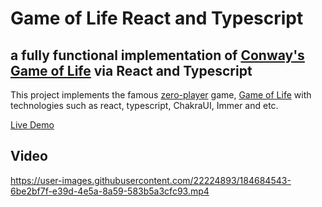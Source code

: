 # Game of Life React and Typescript

## a fully functional implementation of [Conway's Game of Life](https://en.wikipedia.org/wiki/Conway%27s_Game_of_Life) via React and Typescript

This project implements the famous [zero-player](https://en.wikipedia.org/wiki/Zero-player_game) game, [Game of Life](https://en.wikipedia.org/wiki/Conway%27s_Game_of_Life) with technologies such as react, typescript, ChakraUI, Immer and etc.

[Live Demo](https://clinquant-conkies-e64b17.netlify.app)

## Video
https://user-images.githubusercontent.com/22224893/184684543-6be2bf7f-e39d-4e5a-8a59-583b5a3cfc93.mp4

